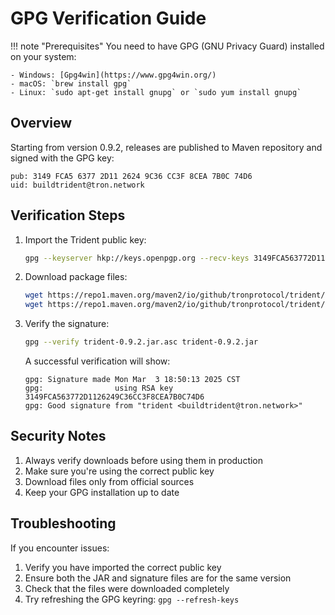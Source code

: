 # GPG Verification Guide

!!! note "Prerequisites"
    You need to have GPG (GNU Privacy Guard) installed on your system:

    - Windows: [Gpg4win](https://www.gpg4win.org/)
    - macOS: `brew install gpg`
    - Linux: `sudo apt-get install gnupg` or `sudo yum install gnupg`

## Overview

Starting from version 0.9.2, releases are published to Maven repository and signed with the GPG key:

```text
pub: 3149 FCA5 6377 2D11 2624 9C36 CC3F 8CEA 7B0C 74D6
uid: buildtrident@tron.network
```

## Verification Steps

1. Import the Trident public key:
    ```bash
    gpg --keyserver hkp://keys.openpgp.org --recv-keys 3149FCA563772D1126249C36CC3F8CEA7B0C74D6
    ```

2. Download package files:
    ```bash
    wget https://repo1.maven.org/maven2/io/github/tronprotocol/trident/0.9.2/trident-0.9.2.jar
    wget https://repo1.maven.org/maven2/io/github/tronprotocol/trident/0.9.2/trident-0.9.2.jar.asc
    ```

3. Verify the signature:
    ```bash
    gpg --verify trident-0.9.2.jar.asc trident-0.9.2.jar
    ```

    A successful verification will show:
    ```text
    gpg: Signature made Mon Mar  3 18:50:13 2025 CST
    gpg:                using RSA key 3149FCA563772D1126249C36CC3F8CEA7B0C74D6
    gpg: Good signature from "trident <buildtrident@tron.network>"
    ```

## Security Notes

1. Always verify downloads before using them in production
2. Make sure you're using the correct public key
3. Download files only from official sources
4. Keep your GPG installation up to date

## Troubleshooting

If you encounter issues:

1. Verify you have imported the correct public key
2. Ensure both the JAR and signature files are for the same version
3. Check that the files were downloaded completely
4. Try refreshing the GPG keyring: `gpg --refresh-keys`
